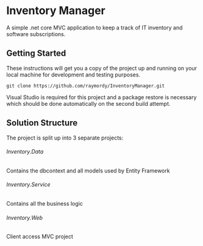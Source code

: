 # Inventory Manager

A simple .net core MVC application to keep a track of IT inventory and software subscriptions.



## Getting Started

These instructions will get you a copy of the project up and running on your local machine for development and testing purposes.

```
git clone https://github.com/raymordy/InventoryManager.git
```

Visual Studio is required for this project and a package restore is necessary which should be done automatically on the second build attempt.



## Solution Structure

The project is split up into 3 separate projects:

###### Inventory.Data

Contains the dbcontext and all models used by Entity Framework

###### Inventory.Service

Contains all the business logic

###### Inventory.Web

Client access MVC project

